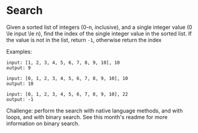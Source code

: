 # Search

Given a sorted list of integers (0-n, inclusive), and a single integer value (0 \le input \le n), find the index of the single integer value in the sorted list. If the value is not in the list, return `-1`, otherwise return the index

Examples: 
```
input: [1, 2, 3, 4, 5, 6, 7, 8, 9, 10], 10
output: 9

input: [0, 1, 2, 3, 4, 5, 6, 7, 8, 9, 10], 10
output: 10

input: [0, 1, 2, 3, 4, 5, 6, 7, 8, 9, 10], 22
output: -1
```

Challenge: perform the search with native language methods, and with loops, and with binary search. See this month's readme for more information on binary search.